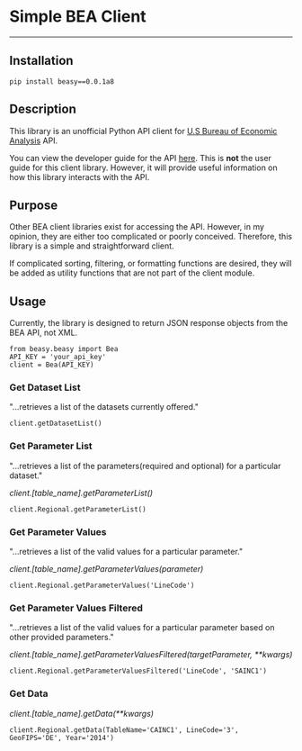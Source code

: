 # Simple BEA Client

------------

## Installation

`pip install beasy==0.0.1a8`

## Description

This library is an unofficial Python API client for [U.S Bureau of Economic Analysis](https://www.bea.gov/ "U.S Bureau of Economic Analysis") API.

You can view the developer guide for the API [here](https://apps.bea.gov/api/_pdf/bea_web_service_api_user_guide.pdf "here"). This is **not** the user guide for this client library. However, it will provide useful information on how this library interacts with the API.

## Purpose

Other BEA client libraries exist for accessing the API. However, in my opinion, they are either too complicated or poorly conceived. Therefore, this library is a simple and straightforward client.

If complicated sorting, filtering, or formatting functions are desired, they will be added as utility functions that are not part of the client module.

## Usage

Currently, the library is designed to return JSON response objects from the BEA API, not XML.

````
from beasy.beasy import Bea
API_KEY = 'your_api_key'
client = Bea(API_KEY)
````

### **Get Dataset List**

"...retrieves a list of the datasets currently offered."

`client.getDatasetList()`

### **Get Parameter List**

"...retrieves a list of the parameters(required and optional) for a particular dataset."

*client.[table_name].getParameterList()*

`client.Regional.getParameterList()`

### **Get Parameter Values**

"...retrieves a list of the valid values for a particular parameter."

*client.[table_name].getParameterValues(parameter)*

`client.Regional.getParameterValues('LineCode')`

### **Get Parameter Values Filtered**

"...retrieves a list of the valid values for a particular parameter based on other provided parameters."

*client.[table_name].getParameterValuesFiltered(targetParameter, \*\*kwargs)*

`client.Regional.getParameterValuesFiltered('LineCode', 'SAINC1')`


### **Get Data**

*client.[table_name].getData(\*\*kwargs)*

`client.Regional.getData(TableName='CAINC1',
    LineCode='3',
    GeoFIPS='DE',
    Year='2014')`